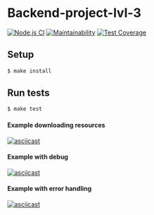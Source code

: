 # Backend-project-lvl-3

[![Node.js CI](https://github.com/Barrierok/backend-project-lvl3/workflows/Node.js%20CI/badge.svg?branch=master)](https://github.com/Barrierok/backend-project-lvl3/actions) [![Maintainability](https://api.codeclimate.com/v1/badges/5fc80315a4e596b52002/maintainability)](https://codeclimate.com/github/Barrierok/backend-project-lvl3/maintainability) [![Test Coverage](https://api.codeclimate.com/v1/badges/5fc80315a4e596b52002/test_coverage)](https://codeclimate.com/github/Barrierok/backend-project-lvl3/test_coverage)

## Setup

```sh
$ make install
```

## Run tests

```sh
$ make test
```

#### Example downloading resources
[![asciicast](https://asciinema.org/a/4qfrNW0twsOscSFTu1Kij6iOT.svg)](https://asciinema.org/a/4qfrNW0twsOscSFTu1Kij6iOT)

#### Example with debug
[![asciicast](https://asciinema.org/a/K3IzrLqMAYwjtnanICfa25mwY.svg)](https://asciinema.org/a/K3IzrLqMAYwjtnanICfa25mwY)

#### Example with error handling
[![asciicast](https://asciinema.org/a/ULwNkAHNJmgP1AqPqh10WQ8DN.svg)](https://asciinema.org/a/ULwNkAHNJmgP1AqPqh10WQ8DN)
